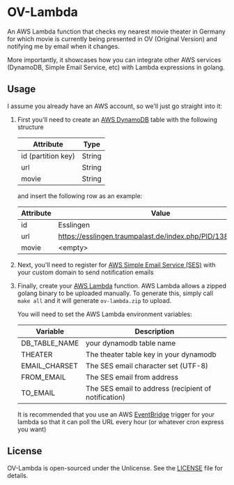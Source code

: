 # OV-Lambda

An AWS Lambda function that checks my nearest movie theater in Germany for which movie is currently being presented in
OV (Original Version) and notifying me by email when it changes.

More importantly, it showcases how you can integrate other AWS services (DynamoDB, Simple Email Service, etc) with
Lambda expressions in golang.

## Usage

I assume you already have an AWS account, so we'll just go straight into it:

1. First you'll need to create an [AWS DynamoDB](https://aws.amazon.com/dynamodb/) table with the following structure

   | Attribute | Type | 
   |---|---|
   | id (partition key) | String |
   | url | String |
   | movie | String |

   and insert the following row as an example:

   | Attribute | Value | 
   |---|---|
   | id | Esslingen |
   | url | https://esslingen.traumpalast.de/index.php/PID/138/R/70.html |
   | movie | \<empty\> |

2. Next, you'll need to register for [AWS Simple Email Service (SES)](https://aws.amazon.com/ses/) with your custom
   domain to send notification emails
3. Finally, create your [AWS Lambda](https://aws.amazon.com/lambda/) function. AWS Lambda allows a zipped golang binary
   to be uploaded manually. To generate this, simply call `make all` and it will generate `ov-lambda.zip` to upload.

   You will need to set the AWS Lambda environment variables:

   | Variable | Description |
   |---|---|
   | DB_TABLE_NAME | your dynamodb table name |
   | THEATER | The theater table key in your dynamodb |
   | EMAIL_CHARSET | The SES email character set (UTF-8) |
   | FROM_EMAIL | The SES email from address |
   | TO_EMAIL | The SES email to address (recipient of notification)|

   It is recommended that you use an AWS [EventBridge](https://aws.amazon.com/eventbridge/) trigger for your lambda so
   that it can poll the URL every hour (or whatever cron express you want)

## License

OV-Lambda is open-sourced under the Unlicense. See the [LICENSE](./LICENSE) file for details.
